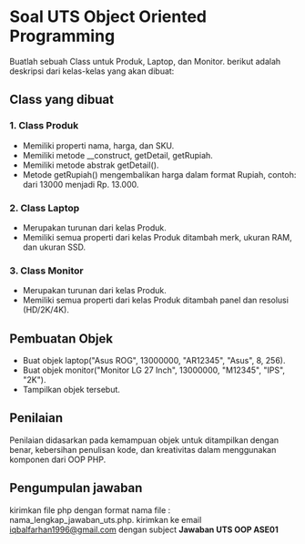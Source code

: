 # Soal UTS Object Oriented Programming

Buatlah sebuah Class untuk Produk, Laptop, dan Monitor. berikut adalah deskripsi dari kelas-kelas yang akan dibuat:

## Class yang dibuat

### 1. Class Produk
- Memiliki properti nama, harga, dan SKU.
- Memiliki metode __construct, getDetail, getRupiah.
- Memiliki metode abstrak getDetail().
- Metode getRupiah() mengembalikan harga dalam format Rupiah, contoh: dari 13000 menjadi Rp. 13.000.

### 2. Class Laptop
- Merupakan turunan dari kelas Produk.
- Memiliki semua properti dari kelas Produk ditambah merk, ukuran RAM, dan ukuran SSD.

### 3. Class Monitor
- Merupakan turunan dari kelas Produk.
- Memiliki semua properti dari kelas Produk ditambah panel dan resolusi (HD/2K/4K).

## Pembuatan Objek
- Buat objek laptop("Asus ROG", 13000000, "AR12345", "Asus", 8, 256).
- Buat objek monitor("Monitor LG 27 Inch", 13000000, "M12345", "IPS", "2K").
- Tampilkan objek tersebut.

## Penilaian
Penilaian didasarkan pada kemampuan objek untuk ditampilkan dengan benar, kebersihan penulisan kode, dan kreativitas dalam menggunakan komponen dari OOP PHP.

## Pengumpulan jawaban
kirimkan file php dengan format nama file : nama_lengkap_jawaban_uts.php. kirimkan ke email iqbalfarhan1996@gmail.com dengan subject **Jawaban UTS OOP ASE01**
